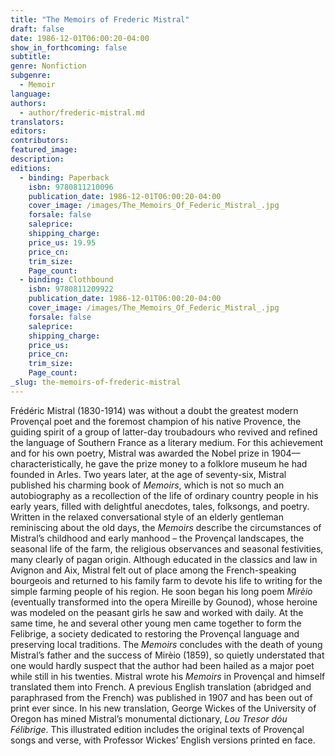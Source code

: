 ```yaml
---
title: "The Memoirs of Frederic Mistral"
draft: false
date: 1986-12-01T06:00:20-04:00
show_in_forthcoming: false
subtitle:
genre: Nonfiction
subgenre:
  - Memoir
language:
authors:
  - author/frederic-mistral.md
translators:
editors:
contributors:
featured_image:
description:
editions:
  - binding: Paperback
    isbn: 9780811210096
    publication_date: 1986-12-01T06:00:20-04:00
    cover_image: /images/The_Memoirs_Of_Federic_Mistral_.jpg
    forsale: false
    saleprice:
    shipping_charge:
    price_us: 19.95
    price_cn:
    trim_size:
    Page_count:
  - binding: Clothbound
    isbn: 9780811209922
    publication_date: 1986-12-01T06:00:20-04:00
    cover_image: /images/The_Memoirs_Of_Federic_Mistral_.jpg
    forsale: false
    saleprice:
    shipping_charge:
    price_us:
    price_cn:
    trim_size:
    Page_count:
_slug: the-memoirs-of-frederic-mistral
---
```


Frédéric Mistral (1830-1914) was without a doubt the greatest modern Provençal poet and the foremost champion of his native Provence, the guiding spirit of a group of latter-day troubadours who revived and refined the language of Southern France as a literary medium. For this achievement and for his own poetry, Mistral was awarded the Nobel prize in 1904––characteristically, he gave the prize money to a folklore museum he had founded in Arles. Two years later, at the age of seventy-six, Mistral published his charming book of _Memoirs_, which is not so much an autobiography as a recollection of the life of ordinary country people in his early years, filled with delightful anecdotes, tales, folksongs, and poetry. Written in the relaxed conversational style of an elderly gentleman reminiscing about the old days, the _Memoirs_ describe the circumstances of Mistral’s childhood and early manhood – the Provençal landscapes, the seasonal life of the farm, the religious observances and seasonal festivities, many clearly of pagan origin. Although educated in the classics and law in Avignon and Aix, Mistral felt out of place among the French-speaking bourgeois and returned to his family farm to devote his life to writing for the simple farming people of his region. He soon began his long poem _Mirèio_ (eventually transformed into the opera Mireille by Gounod), whose heroine was modeled on the peasant girls he saw and worked with daily. At the same time, he and several other young men came together to form the Felibrige, a society dedicated to restoring the Provençal language and preserving local traditions. The _Memoirs_ concludes with the death of young Mistral’s father and the success of Mirèio (1859), so quietly understated that one would hardly suspect that the author had been hailed as a major poet while still in his twenties. Mistral wrote his _Memoirs_ in Provençal and himself translated them into French. A previous English translation (abridged and paraphrased from the French) was published in 1907 and has been out of print ever since. In his new translation, George Wickes of the University of Oregon has mined Mistral’s monumental dictionary, _Lou Tresor dóu Félibrige_. This illustrated edition includes the original texts of Provençal songs and verse, with Professor Wickes’ English versions printed en face.

